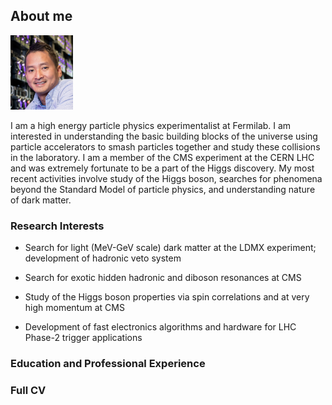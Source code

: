 

## About me

<img src="ntran.png" width=100>

I am a high energy particle physics experimentalist at Fermilab.  I am interested in understanding the basic building blocks of the universe using particle accelerators to smash particles together and study these collisions in the laboratory.  I am a member of the CMS experiment at the CERN LHC and was extremely fortunate to be a part of the Higgs discovery.  My most recent activities involve study of the Higgs boson, searches for phenomena beyond the Standard Model of particle physics, and understanding nature of dark matter. 

### Research Interests

   * Search for light (MeV-GeV scale) dark matter at the LDMX experiment; development of hadronic veto system

   * Search for exotic hidden hadronic and diboson resonances at CMS

   * Study of the Higgs boson properties via spin correlations and at very high momentum at CMS

   * Development of fast electronics algorithms and hardware for LHC Phase-2 trigger applications

### Education and Professional Experience

### Full CV
